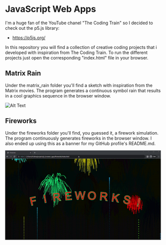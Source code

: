 # JavaScript Web Apps
I'm a huge fan of the YouTube chanel "The Coding Train" so I decided to check out the p5.js library: 

- https://p5js.org/

In this repository you will find a collection of creative coding projects that i developed with inspiration from The Coding Train. To run the different projects just open the corresponding "index.html" file in your browser. 

## Matrix Rain
Under the matrix_rain folder you'll find a sketch with inspiration from the Matrix movies. The program generates a continuous symbol rain that results in a cool graphics sequence in the browser window.  

![Alt Text](gifs/matrix.gif)

## Fireworks
Under the fireworks folder you'll find, you guessed it, a firework simulation. The program continuously generates fireworks in the browser window. I also ended up using this as a banner for my GitHub profile's README.md.

![Alt Text](gifs/fireworks.gif)
